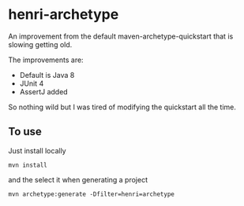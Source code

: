 # henri-archetype

An improvement from the default maven-archetype-quickstart that is slowing getting old.

The improvements are:
* Default is Java 8
* JUnit 4
* AssertJ added

So nothing wild but I was tired of modifying the quickstart all the time.

## To use
 
Just install locally 

`mvn install`

and the select it when generating a project

`mvn archetype:generate -Dfilter=henri=archetype`
